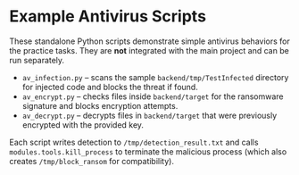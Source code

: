 # Example Antivirus Scripts

These standalone Python scripts demonstrate simple antivirus behaviors for the practice tasks. They are **not** integrated with the main project and can be run separately.

- `av_infection.py` – scans the sample `backend/tmp/TestInfected` directory for injected code and blocks the threat if found.
- `av_encrypt.py` – checks files inside `backend/target` for the ransomware signature and blocks encryption attempts.
- `av_decrypt.py` – decrypts files in `backend/target` that were previously encrypted with the provided key.

Each script writes detection to `/tmp/detection_result.txt` and calls `modules.tools.kill_process` to terminate the malicious process (which also creates `/tmp/block_ransom` for compatibility).
